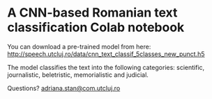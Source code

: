 # A CNN-based Romanian text classification Colab notebook

You can download a pre-trained model from here: http://speech.utcluj.ro/data/cnn_text_classif_5classes_new_punct.h5

The model classifies the text into the following categories: scientific, journalistic, beletristic, memorialistic and judicial.

Questions? adriana.stan@com.utcluj.ro
